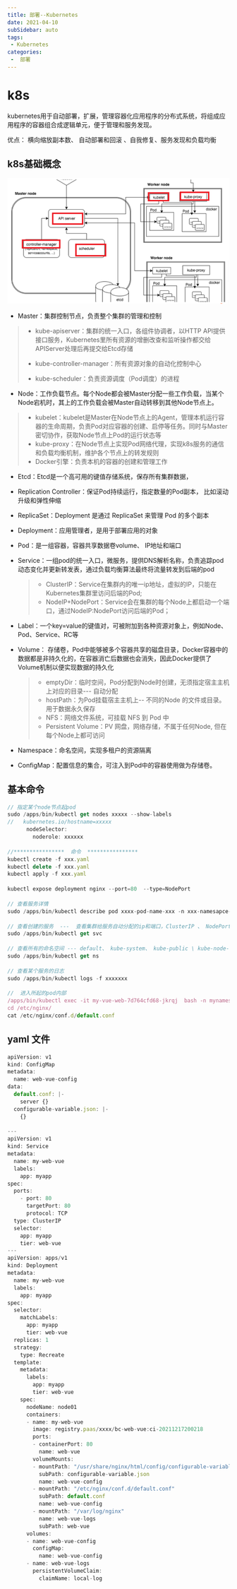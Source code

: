 ```yaml
---
title: 部署--Kubernetes
date: 2021-04-10
subSidebar: auto
tags:
 - Kubernetes
categories:
 -  部署
---
```



# k8s

kubernetes用于自动部署，扩展，管理容器化应用程序的分布式系统，将组成应用程序的容器组合成逻辑单元，便于管理和服务发现。

优点： 横向缩放副本数、 自动部署和回滚 、自我修复、服务发现和负载均衡


##  k8s基础概念

![11111](../images/k8s-01.png)

- Master：集群控制节点，负责整个集群的管理和控制

> - kube-apiserver：集群的统一入口，各组件协调者，以HTTP API提供接口服务，Kubernetes里所有资源的增删改查和监听操作都交给APIServer处理后再提交给Etcd存储
>
> - kube-controller-manager：所有资源对象的自动化控制中心
> - kube-scheduler：负责资源调度（Pod调度）的进程


- Node：工作负载节点。每个Node都会被Master分配一些工作负载，当某个Node宕机时，其上的工作负载会被Master自动转移到其他Node节点上。

> - kubelet：kubelet是Master在Node节点上的Agent，管理本机运行容器的生命周期，负责Pod对应容器的创建、启停等任务。同时与Master密切协作，获取Node节点上Pod的运行状态等
> - kube-proxy：在Node节点上实现Pod网络代理，实现k8s服务的通信和负载均衡机制，维护各个节点上的转发规则
> - Docker引擎：负责本机的容器的创建和管理工作


- Etcd：Etcd是一个高可用的键值存储系统，保存所有集群数据，


- Replication Controller：保证Pod持续运行，指定数量的Pod副本， 比如滚动升级和弹性伸缩 


- ReplicaSet：Deployment 是通过 ReplicaSet 来管理 Pod 的多个副本


- Deployment：应用管理者，是用于部署应用的对象


- Pod：是一组容器，容器共享数据卷volume、 IP地址和端口 


- Service：一组pod的统一入口，微服务，提供DNS解析名称，负责追踪pod动态变化并更新转发表，通过负载均衡算法最终将流量转发到后端的pod

  >- ClusterIP：Service在集群内的唯一ip地址，虚拟的IP，只能在 Kubernetes集群里访问后端的Pod;
  >- NodeIP+NodePort：Service会在集群的每个Node上都启动一个端口，通过NodeIP:NodePort访问后端的Pod；


- Label：一个key=value的键值对，可被附加到各种资源对象上，例如Node、Pod、Service、RC等


- Volume： 存储卷，Pod中能够被多个容器共享的磁盘目录，Docker容器中的数据都是非持久化的，在容器消亡后数据也会消失，因此Docker提供了Volume机制以便实现数据的持久化

  > - emptyDir：临时空间，Pod分配到Node时创建，无须指定宿主主机上对应的目录--- 自动分配 
  > - hostPath：为Pod挂载宿主主机上-- 不同的Node 的文件或目录。用于数据永久保存
  > - NFS：网络文件系统，可挂载 NFS 到 Pod 中
  > - Persistent Volume：PV 网盘，网络存储，不属于任何Node, 但在每个Node上都可访问


- Namespace：命名空间，实现多租户的资源隔离


- ConfigMap：配置信息的集合，可注入到Pod中的容器使用做为存储卷。

##  基本命令

```js
// 指定某个node节点起pod
sudo /apps/bin/kubectl get nodes xxxxx --show-labels
//   kubernetes.io/hostname=xxxxx
      nodeSelector:
        noderole: xxxxxx

//****************  命令  ****************
kubectl create -f xxx.yaml
kubectl delete -f xxx.yaml
kubectl apply -f xxx.yaml

kubectl expose deployment nginx --port=80  --type=NodePort

// 查看服务详情
sudo /apps/bin/kubectl describe pod xxxx-pod-name-xxx -n xxx-namesapce-xxxx

// 查看创建的服务  ---  查看集群给服务自动分配的ip和端口，ClusterIP 、 NodePort
sudo /apps/bin/kubectl get svc

// 查看所有的命名空间 --- default、 kube-system、 kube-public \ kube-node-lease
sudo /apps/bin/kubectl get ns

// 查看某个服务的日志
sudo /apps/bin/kubectl logs -f xxxxxxx

//  进入所起的pod内部
/apps/bin/kubectl exec -it my-vue-web-7d764cfd68-jkrqj  bash -n mynamespace
cd /etc/nginx/
cat /etc/nginx/conf.d/default.conf
```

##  yaml 文件


```javascript
apiVersion: v1
kind: ConfigMap
metadata:
  name: web-vue-config
data:
  default.conf: |-
    server {}
  configurable-variable.json: |-
    {}

---
apiVersion: v1
kind: Service
metadata:
  name: my-web-vue
  labels:
    app: myapp
spec:
  ports:
    - port: 80
      targetPort: 80
      protocol: TCP
  type: ClusterIP
  selector:
    app: myapp
    tier: web-vue
---
apiVersion: apps/v1 
kind: Deployment
metadata:
  name: my-web-vue
  labels:
    app: myapp
spec:
  selector:
    matchLabels:
      app: myapp
      tier: web-vue
  replicas: 1
  strategy:
    type: Recreate
  template:
    metadata:
      labels:
        app: myapp
        tier: web-vue
    spec:
      nodeName: node01
      containers:
      - name: my-web-vue
        image: registry.paas/xxxx/bc-web-vue:ci-20211217200218
        ports:
        - containerPort: 80
          name: web-vue
        volumeMounts:
        - mountPath: "/usr/share/nginx/html/config/configurable-variable.json"
          subPath: configurable-variable.json
          name: web-vue-config
        - mountPath: "/etc/nginx/conf.d/default.conf"
          subPath: default.conf
          name: web-vue-config
        - mountPath: "/var/log/nginx"
          name: web-vue-logs
          subPath: web-vue
      volumes:
      - name: web-vue-config
        configMap:
          name: web-vue-config
      - name: web-vue-logs
        persistentVolumeClaim:
          claimName: local-log
```


